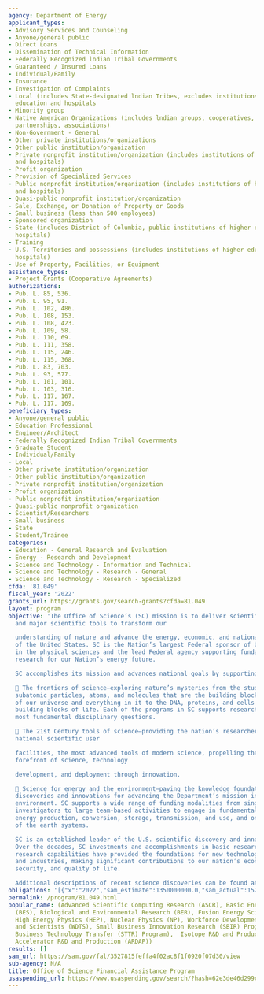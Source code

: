```yaml
---
agency: Department of Energy
applicant_types:
- Advisory Services and Counseling
- Anyone/general public
- Direct Loans
- Dissemination of Technical Information
- Federally Recognized lndian Tribal Governments
- Guaranteed / Insured Loans
- Individual/Family
- Insurance
- Investigation of Complaints
- Local (includes State-designated lndian Tribes, excludes institutions of higher
  education and hospitals
- Minority group
- Native American Organizations (includes lndian groups, cooperatives, corporations,
  partnerships, associations)
- Non-Government - General
- Other private institutions/organizations
- Other public institution/organization
- Private nonprofit institution/organization (includes institutions of higher education
  and hospitals)
- Profit organization
- Provision of Specialized Services
- Public nonprofit institution/organization (includes institutions of higher education
  and hospitals)
- Quasi-public nonprofit institution/organization
- Sale, Exchange, or Donation of Property or Goods
- Small business (less than 500 employees)
- Sponsored organization
- State (includes District of Columbia, public institutions of higher education and
  hospitals)
- Training
- U.S. Territories and possessions (includes institutions of higher education and
  hospitals)
- Use of Property, Facilities, or Equipment
assistance_types:
- Project Grants (Cooperative Agreements)
authorizations:
- Pub. L. 85, 536.
- Pub. L. 95, 91.
- Pub. L. 102, 486.
- Pub. L. 108, 153.
- Pub. L. 108, 423.
- Pub. L. 109, 58.
- Pub. L. 110, 69.
- Pub. L. 111, 358.
- Pub. L. 115, 246.
- Pub. L. 115, 368.
- Pub. L. 83, 703.
- Pub. L. 93, 577.
- Pub. L. 101, 101.
- Pub. L. 103, 316.
- Pub. L. 117, 167.
- Pub. L. 117, 169.
beneficiary_types:
- Anyone/general public
- Education Professional
- Engineer/Architect
- Federally Recognized Indian Tribal Governments
- Graduate Student
- Individual/Family
- Local
- Other private institution/organization
- Other public institution/organization
- Private nonprofit institution/organization
- Profit organization
- Public nonprofit institution/organization
- Quasi-public nonprofit organization
- Scientist/Researchers
- Small business
- State
- Student/Trainee
categories:
- Education - General Research and Evaluation
- Energy - Research and Development
- Science and Technology - Information and Technical
- Science and Technology - Research - General
- Science and Technology - Research - Specialized
cfda: '81.049'
fiscal_year: '2022'
grants_url: https://grants.gov/search-grants?cfda=81.049
layout: program
objective: 'The Office of Science’s (SC) mission is to deliver scientific discoveries
  and major scientific tools to transform our

  understanding of nature and advance the energy, economic, and national security
  of the United States. SC is the Nation’s largest Federal sponsor of basic research
  in the physical sciences and the lead Federal agency supporting fundamental scientific
  research for our Nation’s energy future.

  SC accomplishes its mission and advances national goals by supporting:

   The frontiers of science—exploring nature’s mysteries from the study of fundamental
  subatomic particles, atoms, and molecules that are the building blocks of the materials
  of our universe and everything in it to the DNA, proteins, and cells that are the
  building blocks of life. Each of the programs in SC supports research probing the
  most fundamental disciplinary questions.

   The 21st Century tools of science—providing the nation’s researchers with 28 state-of-the-art
  national scientific user

  facilities, the most advanced tools of modern science, propelling the U.S. to the
  forefront of science, technology

  development, and deployment through innovation.

   Science for energy and the environment―paving the knowledge foundation to spur
  discoveries and innovations for advancing the Department’s mission in energy and
  environment. SC supports a wide range of funding modalities from single principal
  investigators to large team-based activities to engage in fundamental research on
  energy production, conversion, storage, transmission, and use, and on our understanding
  of the earth systems.

  SC is an established leader of the U.S. scientific discovery and innovation enterprise.
  Over the decades, SC investments and accomplishments in basic research and enabling
  research capabilities have provided the foundations for new technologies, businesses,
  and industries, making significant contributions to our nation’s economy, national
  security, and quality of life.

  Additional descriptions of recent science discoveries can be found at https://science.osti.gov/Science-Features/Science-Highlights.'
obligations: '[{"x":"2022","sam_estimate":1350000000.0,"sam_actual":1526997591.0,"usa_spending_actual":1523447606.75},{"x":"2023","sam_estimate":1526997591.0,"sam_actual":0.0,"usa_spending_actual":1730933039.34},{"x":"2024","sam_estimate":1526997589.0,"sam_actual":0.0,"usa_spending_actual":1667870589.32}]'
permalink: /program/81.049.html
popular_name: (Advanced Scientific Computing Research (ASCR), Basic Energy Sciences
  (BES), Biological and Environmental Research (BER), Fusion Energy Sciences (FES),
  High Energy Physics (HEP), Nuclear Physics (NP), Workforce Development for Teachers
  and Scientists (WDTS), Small Business Innovation Research (SBIR) Program and Small
  Business Technology Transfer (STTR) Program),  Isotope R&D and Production (DOE IP),
  Accelerator R&D and Production (ARDAP))
results: []
sam_url: https://sam.gov/fal/3527815feffa4f02ac8f1f0920f07d30/view
sub-agency: N/A
title: Office of Science Financial Assistance Program
usaspending_url: https://www.usaspending.gov/search/?hash=62e3de46d299cd61438b36435c0cc229
---
```

